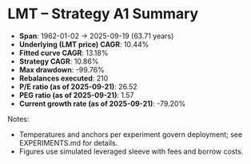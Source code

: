 # LMT – Strategy A1 Summary

- **Span**: 1962-01-02 → 2025-09-19 (63.71 years)
- **Underlying (LMT price) CAGR**: 10.44%
- **Fitted curve CAGR**: 13.18%
- **Strategy CAGR**: 10.86%
- **Max drawdown**: -99.76%
- **Rebalances executed**: 210
- **P/E ratio (as of 2025-09-21)**: 26.52
- **PEG ratio (as of 2025-09-21)**: 1.57
- **Current growth rate (as of 2025-09-21)**: -79.20%

Notes:

- Temperatures and anchors per experiment govern deployment; see EXPERIMENTS.md for details.
- Figures use simulated leveraged sleeve with fees and borrow costs.

